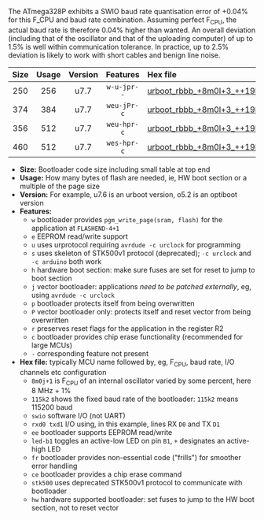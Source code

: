 The ATmega328P exhibits a SWIO baud rate quantisation error of +0.04% for this F_CPU and baud rate combination. Assuming perfect F<sub>CPU</sub>, the actual baud rate is therefore 0.04% higher than wanted. An overall deviation (including that of the oscillator and that of the uploading computer) of up to 1.5% is well within communication tolerance. In practice, up to 2.5% deviation is likely to work with short cables and benign line noise.

|Size|Usage|Version|Features|Hex file|
|:-:|:-:|:-:|:-:|:--|
|250|256|u7.7|`w-u-jpr--`|[urboot_rbbb_+8m0l+3_++19k2_swio_rxd0_txd1_led+b5.hex](https://raw.githubusercontent.com/stefanrueger/urboot.hex/main/boards/rbbb/internal_oscillator/fcpu_+8m0l+3/br_++19k2/urboot_rbbb_+8m0l+3_++19k2_swio_rxd0_txd1_led+b5.hex)|
|374|384|u7.7|`weu-jPr-c`|[urboot_rbbb_+8m0l+3_++19k2_swio_rxd0_txd1_ee_led+b5_fr_ce.hex](https://raw.githubusercontent.com/stefanrueger/urboot.hex/main/boards/rbbb/internal_oscillator/fcpu_+8m0l+3/br_++19k2/urboot_rbbb_+8m0l+3_++19k2_swio_rxd0_txd1_ee_led+b5_fr_ce.hex)|
|356|512|u7.7|`weu-hpr-c`|[urboot_rbbb_+8m0l+3_++19k2_swio_rxd0_txd1_ee_led+b5_fr_ce_hw.hex](https://raw.githubusercontent.com/stefanrueger/urboot.hex/main/boards/rbbb/internal_oscillator/fcpu_+8m0l+3/br_++19k2/urboot_rbbb_+8m0l+3_++19k2_swio_rxd0_txd1_ee_led+b5_fr_ce_hw.hex)|
|460|512|u7.7|`wes-hpr-c`|[urboot_rbbb_+8m0l+3_++19k2_swio_rxd0_txd1_ee_led+b5_fr_ce_stk500_hw.hex](https://raw.githubusercontent.com/stefanrueger/urboot.hex/main/boards/rbbb/internal_oscillator/fcpu_+8m0l+3/br_++19k2/urboot_rbbb_+8m0l+3_++19k2_swio_rxd0_txd1_ee_led+b5_fr_ce_stk500_hw.hex)|

- **Size:** Bootloader code size including small table at top end
- **Usage:** How many bytes of flash are needed, ie, HW boot section or a multiple of the page size
- **Version:** For example, u7.6 is an urboot version, o5.2 is an optiboot version
- **Features:**
  + `w` bootloader provides `pgm_write_page(sram, flash)` for the application at `FLASHEND-4+1`
  + `e` EEPROM read/write support
  + `u` uses urprotocol requiring `avrdude -c urclock` for programming
  + `s` uses skeleton of STK500v1 protocol (deprecated); `-c urclock` and `-c arduino` both work
  + `h` hardware boot section: make sure fuses are set for reset to jump to boot section
  + `j` vector bootloader: applications *need to be patched externally*, eg, using `avrdude -c urclock`
  + `p` bootloader protects itself from being overwritten
  + `P` vector bootloader only: protects itself and reset vector from being overwritten
  + `r` preserves reset flags for the application in the register R2
  + `c` bootloader provides chip erase functionality (recommended for large MCUs)
  + `-` corresponding feature not present
- **Hex file:** typically MCU name followed by, eg, F<sub>CPU</sub>, baud rate, I/O channels etc configuration
  + `8m0j+1` is F<sub>CPU</sub> of an internal oscillator varied by some percent, here 8 MHz + 1%
  + `115k2` shows the fixed baud rate of the bootloader: `115k2` means 115200 baud
  + `swio` software I/O (not UART)
  + `rxd0 txd1` I/O using, in this example, lines RX `D0` and TX `D1`
  + `ee` bootloader supports EEPROM read/write
  + `led-b1` toggles an active-low LED on pin `B1`, `+` designates an active-high LED
  + `fr` bootloader provides non-essential code ("frills") for smoother error handling
  + `ce` bootloader provides a chip erase command
  + `stk500` uses deprecated STK500v1 protocol to communicate with bootloader
  + `hw` hardware supported bootloader: set fuses to jump to the HW boot section, not to reset vector

